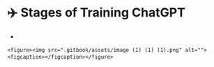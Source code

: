 # ✈️ Stages of Training ChatGPT

*

    <figure><img src=".gitbook/assets/image (1) (1) (1).png" alt=""><figcaption></figcaption></figure>
